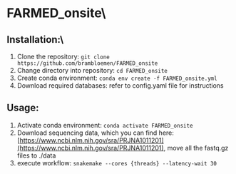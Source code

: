 # FARMED_onsite\

## Installation:\
1) Clone the repository: `git clone https://github.com/brambloemen/FARMED_onsite`
2) Change directory into repository: `cd FARMED_onsite`
3) Create conda environment: `conda env create -f FARMED_onsite.yml`
4) Download required databases: refer to config.yaml file for instructions

## Usage:
1) Activate conda environment: `conda activate FARMED_onsite`
2) Download sequencing data, which you can find here: [https://www.ncbi.nlm.nih.gov/sra/PRJNA1011201](https://www.ncbi.nlm.nih.gov/sra/PRJNA1011201), move all the fastq.gz files to ./data
3) execute workflow: `snakemake --cores {threads} --latency-wait 30`
